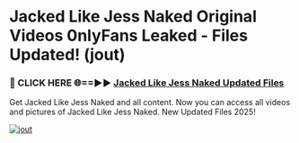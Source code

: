 # Jacked Like Jess Naked Original Videos 0nlyFans Leaked - Files Updated! (jout)

<h3>🔴 CLICK HERE 🌐==►► <a href="https://tinyurl.com/yckcrads" rel="nofollow">Jacked Like Jess Naked Updated Files</a></h3>

Get Jacked Like Jess Naked and all content. Now you can access all videos and pictures of Jacked Like Jess Naked. New Updated Files 2025!

[![jout](https://i.imgur.com/hpKpOFt.gif)](https://tinyurl.com/yckcrads)
